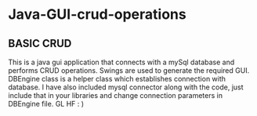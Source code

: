 # Java-GUI-crud-operations
## BASIC CRUD  
This is a java gui application that connects with a mySql database and performs CRUD operations. Swings are used to generate the required GUI. DBEngine class is a helper class which establishes connection with database. I have also included mysql connector along with the code, just include that in your libraries and change connection parameters in DBEngine file.  GL HF : )
